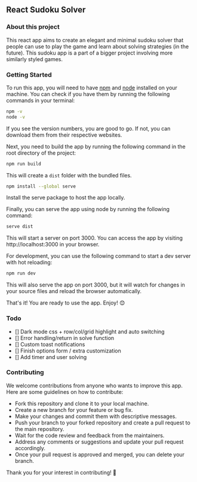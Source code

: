 ## React Sudoku Solver

### About this project
This react app aims to create an elegant and minimal sudoku solver that people can use to play the game and learn about solving strategies (in the future). This sudoku app is a part of a bigger project involving more similarly styled games.

### Getting Started


To run this app, you will need to have [npm](https://www.npmjs.com/) and [node](https://nodejs.org/en/) installed on your machine. You can check if you have them by running the following commands in your terminal:

```bash
npm -v
node -v
```

If you see the version numbers, you are good to go. If not, you can download them from their respective websites.

Next, you need to build the app by running the following command in the root directory of the project:

```bash
npm run build
```

This will create a `dist` folder with the bundled files.

```bash
npm install --global serve
```
Install the serve package to host the app locally.

Finally, you can serve the app using node by running the following command:

```bash
serve dist
```

This will start a server on port 3000. You can access the app by visiting http://localhost:3000 in your browser.

For development, you can use the following command to start a dev server with hot reloading:

```bash
npm run dev
```

This will also serve the app on port 3000, but it will watch for changes in your source files and reload the browser automatically.

That's it! You are ready to use the app. Enjoy! 😊

### Todo
- [] Dark mode css + row/col/grid highlight and auto switching
- [] Error handling/return in solve function
- [] Custom toast notifications
- [] Finish options form / extra customization
- [] Add timer and user solving

### Contributing
We welcome contributions from anyone who wants to improve this app. Here are some guidelines on how to contribute:

- Fork this repository and clone it to your local machine.
- Create a new branch for your feature or bug fix.
- Make your changes and commit them with descriptive messages.
- Push your branch to your forked repository and create a pull request to the main repository.
- Wait for the code review and feedback from the maintainers.
- Address any comments or suggestions and update your pull request accordingly.
- Once your pull request is approved and merged, you can delete your branch.

Thank you for your interest in contributing! 🙌